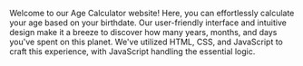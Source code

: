 Welcome to our Age Calculator website! Here, you can effortlessly calculate your age based on your birthdate. Our user-friendly interface and intuitive design make it a breeze to discover how many years, months, and days you've spent on this planet. We've utilized HTML, CSS, and JavaScript to craft this experience, with JavaScript handling the essential logic.
